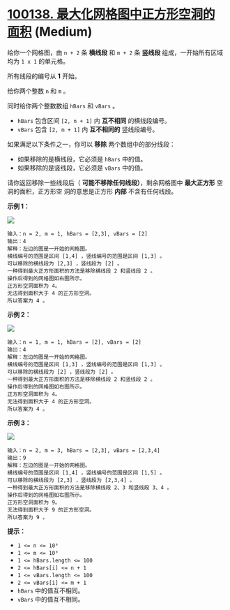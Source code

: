 # [100138. 最大化网格图中正方形空洞的面积][link] (Medium)

[link]: https://leetcode.cn/contest/biweekly-contest-118/problems/maximize-area-of-square-hole-in-grid/

给你一个网格图，由 `n + 2` 条 **横线段** 和 `m + 2` 条 **竖线段** 组成，一开始所有区域均为 `1 x 1` 
的单元格。

所有线段的编号从 **1** 开始。

给你两个整数 `n` 和 `m` 。

同时给你两个整数数组 `hBars` 和 `vBars` 。

- `hBars` 包含区间 `[2, n + 1]` 内 **互不相同** 的横线段编号。
- `vBars` 包含 `[2, m + 1]` 内 **互不相同的** 竖线段编号。

如果满足以下条件之一，你可以 **移除** 两个数组中的部分线段：

- 如果移除的是横线段，它必须是 `hBars` 中的值。
- 如果移除的是竖线段，它必须是 `vBars` 中的值。

请你返回移除一些线段后（ **可能不移除任何线段）**，剩余网格图中 **最大正方形** 空洞的面积，正方形空
洞的意思是正方形 **内部** 不含有任何线段。

**示例 1：**

![](https://assets.leetcode.com/uploads/2023/11/05/screenshot-from-2023-11-05-22-40-25.png)

```
输入：n = 2, m = 1, hBars = [2,3], vBars = [2]
输出：4
解释：左边的图是一开始的网格图。
横线编号的范围是区间 [1,4] ，竖线编号的范围是区间 [1,3] 。
可以移除的横线段为 [2,3] ，竖线段为 [2] 。
一种得到最大正方形面积的方法是移除横线段 2 和竖线段 2 。
操作后得到的网格图如右图所示。
正方形空洞面积为 4。
无法得到面积大于 4 的正方形空洞。
所以答案为 4 。
```

**示例 2：**

![](https://assets.leetcode.com/uploads/2023/11/04/screenshot-from-2023-11-04-17-01-02.png)

```
输入：n = 1, m = 1, hBars = [2], vBars = [2]
输出：4
解释：左边的图是一开始的网格图。
横线编号的范围是区间 [1,3] ，竖线编号的范围是区间 [1,3] 。
可以移除的横线段为 [2] ，竖线段为 [2] 。
一种得到最大正方形面积的方法是移除横线段 2 和竖线段 2 。
操作后得到的网格图如右图所示。
正方形空洞面积为 4。
无法得到面积大于 4 的正方形空洞。
所以答案为 4 。
```

**示例 3：**

![](https://assets.leetcode.com/uploads/2023/11/05/screenshot-from-2023-11-05-22-33-35.png)

```
输入：n = 2, m = 3, hBars = [2,3], vBars = [2,3,4]
输出：9
解释：左边的图是一开始的网格图。
横线编号的范围是区间 [1,4] ，竖线编号的范围是区间 [1,5] 。
可以移除的横线段为 [2,3] ，竖线段为 [2,3,4] 。
一种得到最大正方形面积的方法是移除横线段 2、3 和竖线段 3、4 。
操作后得到的网格图如右图所示。
正方形空洞面积为 9。
无法得到面积大于 9 的正方形空洞。
所以答案为 9 。
```

**提示：**

- `1 <= n <= 10⁹`
- `1 <= m <= 10⁹`
- `1 <= hBars.length <= 100`
- `2 <= hBars[i] <= n + 1`
- `1 <= vBars.length <= 100`
- `2 <= vBars[i] <= m + 1`
- `hBars` 中的值互不相同。
- `vBars` 中的值互不相同。
